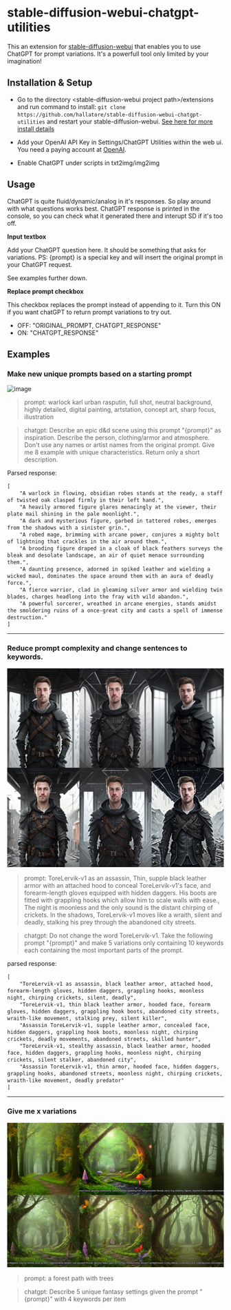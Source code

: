 # stable-diffusion-webui-chatgpt-utilities
This an extension for [stable-diffusion-webui](https://github.com/AUTOMATIC1111/stable-diffusion-webui) that enables you to use ChatGPT for prompt variations.
It's a powerfull tool only limited by your imagination!


## Installation & Setup

- Go to the directory \<stable-diffusion-webui project path\>/extensions and run command  to install: `git clone https://github.com/hallatore/stable-diffusion-webui-chatgpt-utilities` and restart your stable-diffusion-webui.
[See here for more install details](https://github.com/AUTOMATIC1111/stable-diffusion-webui/wiki/Extensions)

- Add your OpenAI API Key in Settings/ChatGPT Utilities within the web ui. You need a paying account at  [OpenAI](https://platform.openai.com/account/billing/overview).

- Enable ChatGPT under scripts in txt2img/img2img

## Usage

ChatGPT is quite fluid/dynamic/analog in it's responses. So play around with what questions works best. ChatGPT response is printed in the console, so you can check what it generated there and interupt SD if it's too off.

**Input textbox**

Add your ChatGPT question here. It should be something that asks for variations. 
PS: {prompt} is a special key and will insert the original prompt in your ChatGPT request.

See examples further down.

**Replace prompt checkbox**

This checkbox replaces the prompt instead of appending to it. Turn this ON if you want chatGPT to return prompt variations to try out.
- OFF: "ORIGINAL_PROMPT, CHATGPT_RESPONSE"
- ON: "CHATGPT_RESPONSE"

## Examples

### Make new unique prompts based on a starting prompt

![image](images/example_4.png)

> prompt: warlock karl urban rasputin, full shot, neutral background, highly detailed, digital painting, artstation, concept art, sharp focus, illustration

> chatgpt: Describe an epic d&d scene using this prompt "{prompt}" as inspiration. 
Describe the person, clothing/armor and atmosphere.
Don't use any names or artist names from the original prompt. 
Give me 8 example with unique characteristics. 
Return only a short description.

Parsed response:

    [
        "A warlock in flowing, obsidian robes stands at the ready, a staff of twisted oak clasped firmly in their left hand.",
        "A heavily armored figure glares menacingly at the viewer, their plate mail shining in the pale moonlight.",
        "A dark and mysterious figure, garbed in tattered robes, emerges from the shadows with a sinister grin.",
        "A robed mage, brimming with arcane power, conjures a mighty bolt of lightning that crackles in the air around them.",
        "A brooding figure draped in a cloak of black feathers surveys the bleak and desolate landscape, an air of quiet menace surrounding them.",
        "A daunting presence, adorned in spiked leather and wielding a wicked maul, dominates the space around them with an aura of deadly force.",
        "A fierce warrior, clad in gleaming silver armor and wielding twin blades, charges headlong into the fray with wild abandon.",
        "A powerful sorcerer, wreathed in arcane energies, stands amidst the smoldering ruins of a once-great city and casts a spell of immense destruction."
    ]

---

### Reduce prompt complexity and change sentences to keywords.

![image](images/example_3.jpg)

> prompt: ToreLervik-v1 as an assassin, Thin, supple black leather armor with an attached hood to conceal ToreLervik-v1's face, and forearm-length gloves equipped with hidden daggers. His boots are fitted with grappling hooks which allow him to scale walls with ease., The night is moonless and the only sound is the distant chirping of crickets. In the shadows, ToreLervik-v1 moves like a wraith, silent and deadly, stalking his prey through the abandoned city streets.

> chatgpt: Do not change the word ToreLervik-v1. Take the following prompt "{prompt}" and make 5 variations only containing 10 keywords each containing the most important parts of the prompt.

parsed response:

    [
        "ToreLervik-v1 as assassin, black leather armor, attached hood, forearm-length gloves, hidden daggers, grappling hooks, moonless night, chirping crickets, silent, deadly",
        "ToreLervik-v1, thin black leather armor, hooded face, forearm gloves, hidden daggers, grappling hook boots, abandoned city streets, wraith-like movement, stalking prey, silent killer",
        "Assassin ToreLervik-v1, supple leather armor, concealed face, hidden daggers, grappling hook boots, moonless night, chirping crickets, deadly movements, abandoned streets, skilled hunter",
        "ToreLervik-v1, stealthy assassin, black leather armor, hooded face, hidden daggers, grappling hooks, moonless night, chirping crickets, silent stalker, abandoned city",
        "Assassin ToreLervik-v1, thin armor, hooded face, hidden daggers, grappling hooks, abandoned streets, moonless night, chirping crickets, wraith-like movement, deadly predator"
    ]

---

### Give me x variations

![image](images/example_1.png)

> prompt: a forest path with trees

> chatgpt: Describe 5 unique fantasy settings given the prompt "{prompt}" with 4 keywords per item
